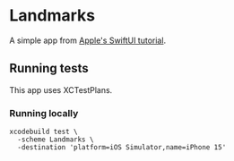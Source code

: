# Landmarks

A simple app from [Apple's SwiftUI tutorial](https://developer.apple.com/tutorials/swiftui/creating-and-combining-views).

## Running tests

This app uses XCTestPlans.

### Running locally

```
xcodebuild test \
  -scheme Landmarks \
  -destination 'platform=iOS Simulator,name=iPhone 15'
```
